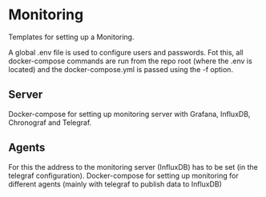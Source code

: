 
# Monitoring

Templates for setting up a Monitoring.

A global .env file is used to configure users and passwords. 
Fot this, all docker-compose commands are run from the repo root (where the .env is located) and the docker-compose.yml is passed using the -f option.


## Server

Docker-compose for setting up monitoring server with Grafana, InfluxDB, Chronograf and Telegraf. 

## Agents
For this the address to the monitoring server (InfluxDB) has to be set (in the telegraf configuration).
Docker-compose for setting up monitoring for different agents (mainly with telegraf to publish data to InfluxDB)  
